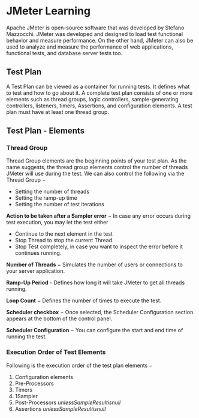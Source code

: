 # JMeter Learning
Apache JMeter is open-source software that was developed by Stefano Mazzocchi. JMeter was developed and designed to load test functional behavior and measure performance. On the other hand, JMeter can also be used to analyze and measure the performance of web applications, functional tests, and database server tests too.
<br/>

## Test Plan
A Test Plan can be viewed as a container for running tests. It defines what to test and how to go about it. A complete test plan consists of one or more elements such as thread groups, logic controllers, sample-generating controllers, listeners, timers, Assertions, and configuration elements. A test plan must have at least one thread group.
<br/>

## Test Plan - Elements

### Thread Group
Thread Group elements are the beginning points of your test plan. As the name suggests, the thread group elements control the number of threads JMeter will use during the test. We can also control the following via the Thread Group −
 - Setting the number of threads
 - Setting the ramp-up time
 - Setting the number of test iterations

**Action to be taken after a Sampler error** − In case any error occurs during test execution, you may let the test either
 - Continue to the next element in the test
 - Stop Thread to stop the current Thread.
 - Stop Test completely, in case you want to inspect the error before it continues running.
  
**Number of Threads** − Simulates the number of users or connections to your server
application.

**Ramp-Up Period** - Defines how long it will take JMeter to get all threads running.

**Loop Count** − Defines the number of times to execute the test.

**Scheduler checkbox** − Once selected, the Scheduler Configuration section appears at the bottom of the control panel.

**Scheduler Configuration** − You can configure the start and end time of running the test.

### Execution Order of Test Elements
Following is the execution order of the test plan elements −
1. Configuration elements
2. Pre-Processors
3. Timers
4. 1Sampler
5. Post-Processors *unlessSampleResultisnull*
6. Assertions *unlessSampleResultisnull*


